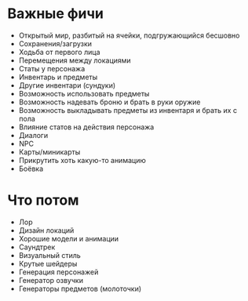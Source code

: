 # Важные фичи

- Открытый мир, разбитый на ячейки, подгружающийся бесшовно
- Сохранения/загрузки
- Ходьба от первого лица
- Перемещения между локациями
- Статы у персонажа
- Инвентарь и предметы
- Другие инвентари (сундуки)
- Возможность использовать предметы
- Возможность надевать броню и брать в руки оружие
- Возможность выкладывать предметы из инвентаря и брать их с пола
- Влияние статов на действия персонажа
- Диалоги
- NPC
- Карты/миникарты
- Прикрутить хоть какую-то анимацию
- Боёвка

# Что потом

- Лор
- Дизайн локаций
- Хорошие модели и анимации
- Саундтрек
- Визуальный стиль
- Крутые шейдеры
- Генерация персонажей
- Генератор озвучки
- Генераторы предметов (молоточки)
